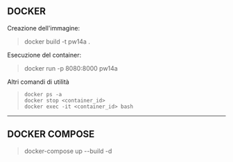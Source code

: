 ## DOCKER

Creazione dell'immagine:
> docker build -t pw14a .

Esecuzione del container:
> docker run -p 8080:8000 pw14a 

Altri comandi di utilità
> ``` 
> docker ps -a
> docker stop <container_id>
> docker exec -it <container_id> bash
> ```

---

## DOCKER COMPOSE

> docker-compose up --build -d

